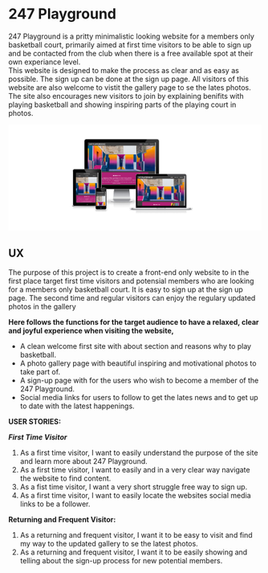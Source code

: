 # 247 Playground

247 Playground is a pritty minimalistic looking website for a members only basketball court, primarily aimed at first time visitors to be able to sign up and be contacted from the club when there is a free available spot at their own experiance level.  
This website is designed to make the process as clear and as easy as possible.
The sign up can be done at the sign up page. All visitors of this website are also welcome to vistit the gallery page to se the lates photos.
The site also encourages new visitors to join by explaining benifits with playing basketball and showing inspiring parts of the playing court in photos.

![am-i-responsive](https://github.com/jchrisdev/html-css-first-milestone-project/blob/main/assets/images/am-i-responsive.PNG)



## UX
The purpose of this project is to create a front-end only website to in the first place target first time visitors and potensial members who are looking for a members only basketball court.
It is easy to sign up at the sign up page. The second time and regular visitors can enjoy the regulary updated photos in the gallery

**Here follows the functions for the target audience to have a relaxed, clear and joyful experience when visiting the website,**

- A clean welcome first site with about section and reasons why to play basketball.
- A photo gallery page with beautiful inspiring and motivational photos to take part of.
- A sign-up page with for the users who wish to become a member of the 247 Playground.
- Social media links for users to follow to get the lates news and to get up to date with the latest happenings.



**USER STORIES:**

***First Time Visitor***

1. As a first time visitor, I want to easily understand the purpose of the site and learn more about 247 Playground.
2. As a first time visitor, I want to easily and in a very clear way navigate the website to find content.
3. As a fist time visitor, I want a very short struggle free way to sign up.
4. As a first time visitor, I want to easily locate the websites social media links to be a follower.

**Returning and Frequent Visitor:**

1. As a returning and frequent visitor, I want it to be easy to visit and find my way to the updated gallery to se the latest photos.
2. As a returning and frequent visitor, I want it to be easily showing and telling about the sign-up process for new potential members.
